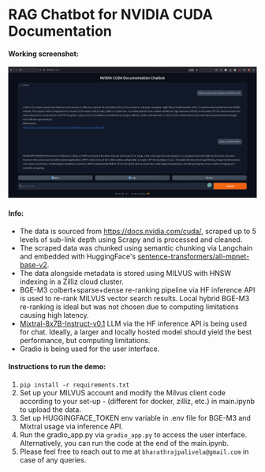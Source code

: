 # RAG Chatbot for NVIDIA CUDA Documentation

#### Working screenshot:

<p align="center">
<img src="working_screenshot.png" width="800">
</p>


#### Info:
* The data is sourced from https://docs.nvidia.com/cuda/, scraped up to 5 levels of sub-link depth using Scrapy and is processed and cleaned.
* The scraped data was chunked using semantic chunking via Langchain and embedded with HuggingFace's [sentence-transformers/all-mpnet-base-v2](https://huggingface.co/sentence-transformers/all-mpnet-base-v2). 
* The data alongside metadata is stored using MILVUS with HNSW indexing in a Zilliz cloud cluster.
* BGE-M3 colbert+sparse+dense re-ranking pipeline via HF inference API is used to re-rank MILVUS vector search results. Local hybrid BGE-M3 re-ranking is ideal but was not chosen due to computing limitations causing high latency.
* [Mixtral-8x7B-Instruct-v0.1](https://huggingface.co/mistralai/Mixtral-8x7B-Instruct-v0.1) LLM via the HF inference API is being used for chat. Ideally, a larger and locally hosted model should yield the best performance, but computing limitations.
* Gradio is being used for the user interface.

#### Instructions to run the demo:
1. `pip install -r requirements.txt`
2. Set up your MILVUS account and modify the Milvus client code according to your set-up - (different for docker, zilliz, etc.) in main.ipynb to upload the data.
3. Set up HUGGINGFACE_TOKEN env variable in .env file for BGE-M3 and Mixtral usage via inference API.
4. Run the gradio_app.py via `gradio_app.py` to access the user interface. Alternatively, you can run the code at the end of the main.ipynb.
5. Please feel free to reach out to me at `bharathrajpalivela@gmail.com` in case of any queries.
